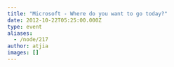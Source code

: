 ```yaml
---
title: "Microsoft - Where do you want to go today?"
date: 2012-10-22T05:25:00.000Z
type: event
aliases:
  - /node/217
author: atjia
images: []
---
```


